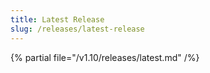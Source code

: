 ```yaml
---
title: Latest Release
slug: /releases/latest-release
---
```


{% partial file="/v1.10/releases/latest.md" /%}
